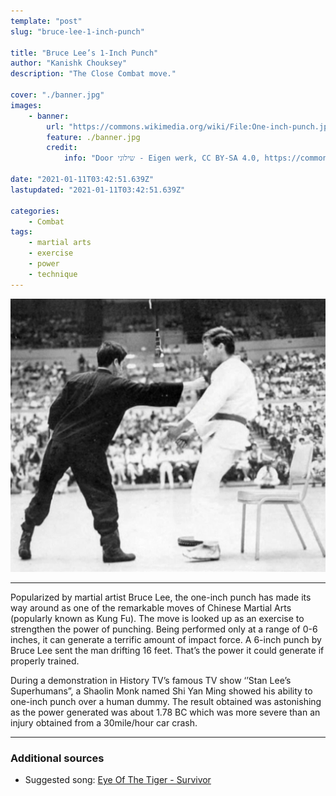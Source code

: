 ```yaml
---
template: "post"
slug: "bruce-lee-1-inch-punch"

title: "Bruce Lee’s 1-Inch Punch"
author: "Kanishk Chouksey"
description: "The Close Combat move."

cover: "./banner.jpg"
images:
    - banner:
        url: "https://commons.wikimedia.org/wiki/File:One-inch-punch.jpg"
        feature: ./banner.jpg
        credit:
            info: "Door שילוני - Eigen werk, CC BY-SA 4.0, https://commons.wikimedia.org/w/index.php?curid=52838632"

date: "2021-01-11T03:42:51.639Z"
lastupdated: "2021-01-11T03:42:51.639Z"

categories: 
    - Combat
tags:
    - martial arts
    - exercise
    - power
    - technique
---
```


![Bruce Lee demonstreert de one-inch stoot bij het Long Beach vechtsportgala in 1964](./banner.jpg)

---

Popularized by martial artist Bruce Lee, the one-inch punch has made its way around as one of the remarkable moves of Chinese Martial Arts (popularly known as Kung Fu). The move is looked up as an exercise to strengthen the power of punching. Being performed only at a range of 0-6 inches, it can generate a terrific amount of impact force. A 6-inch punch by Bruce Lee sent the man drifting 16 feet. That’s the power it could generate if properly trained.

During a demonstration in History TV’s famous TV show ‘’Stan Lee’s Superhumans”, a Shaolin Monk named Shi Yan Ming showed his ability to one-inch punch over a human dummy. The result obtained was astonishing as the power generated was about 1.78 BC which was more severe than an injury obtained from a 30mile/hour car crash.

---
### Additional sources

- Suggested song: [Eye Of The Tiger - Survivor](https://youtu.be/btPJPFnesV4)